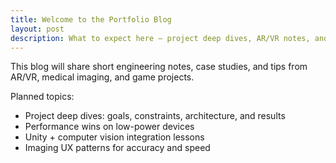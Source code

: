 ```yaml
---
title: Welcome to the Portfolio Blog
layout: post
description: What to expect here – project deep dives, AR/VR notes, and dev tips.
---
```


This blog will share short engineering notes, case studies, and tips from AR/VR, medical imaging, and game projects.

Planned topics:

- Project deep dives: goals, constraints, architecture, and results
- Performance wins on low-power devices
- Unity + computer vision integration lessons
- Imaging UX patterns for accuracy and speed

